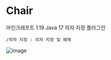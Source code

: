 # Chair
마인크래프트 1.19 Java 17 의자 지정 플러그인 

```/의자 지정 : 의자 지정 및 해제 ```


![image](https://user-images.githubusercontent.com/54611807/187932989-240aa958-a905-4c33-9b9a-16d6830837c3.png)

